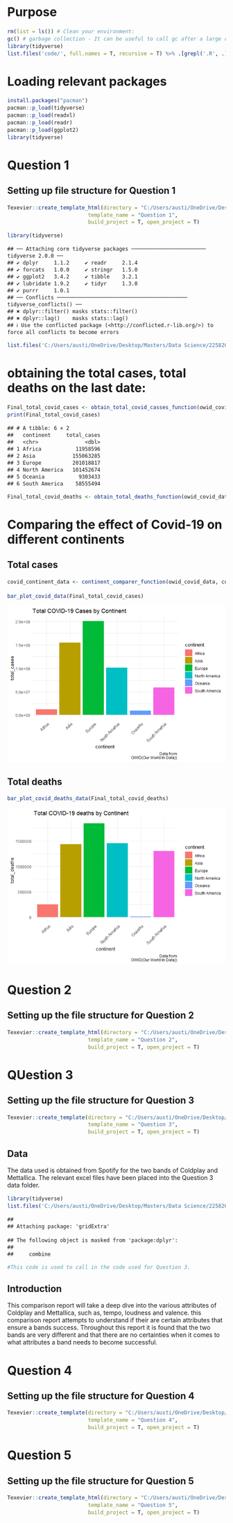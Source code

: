# Purpose

``` r
rm(list = ls()) # Clean your environment:
gc() # garbage collection - It can be useful to call gc after a large object has been removed, as this may prompt R to return memory to the operating system.
library(tidyverse)
list.files('code/', full.names = T, recursive = T) %>% .[grepl('.R', .)] %>% as.list() %>% walk(~source(.))
```

# Loading relevant packages

``` r
install.packages("pacman")
pacman::p_load(tidyverse)
pacman::p_load(readxl)
pacman::p_load(readr)
pacman::p_load(ggplot2)
library(tidyverse)
```

# Question 1

## Setting up file structure for Question 1

``` r
Texevier::create_template_html(directory = "C:/Users/austi/OneDrive/Desktop/Masters/Data Science/22582053",
                          template_name = "Question 1",
                          build_project = T, open_project = T)
```

``` r
library(tidyverse)
```

    ## ── Attaching core tidyverse packages ──────────────────────── tidyverse 2.0.0 ──
    ## ✔ dplyr     1.1.2     ✔ readr     2.1.4
    ## ✔ forcats   1.0.0     ✔ stringr   1.5.0
    ## ✔ ggplot2   3.4.2     ✔ tibble    3.2.1
    ## ✔ lubridate 1.9.2     ✔ tidyr     1.3.0
    ## ✔ purrr     1.0.1     
    ## ── Conflicts ────────────────────────────────────────── tidyverse_conflicts() ──
    ## ✖ dplyr::filter() masks stats::filter()
    ## ✖ dplyr::lag()    masks stats::lag()
    ## ℹ Use the conflicted package (<http://conflicted.r-lib.org/>) to force all conflicts to become errors

``` r
list.files('C:/Users/austi/OneDrive/Desktop/Masters/Data Science/22582053/Question 1/code', full.names = T, recursive = T) %>% as.list() %>% walk(~source(.))
```

# obtaining the total cases, total deaths on the last date:

``` r
Final_total_covid_cases <- obtain_total_covid_casses_function(owid_covid_data)
print(Final_total_covid_cases)
```

    ## # A tibble: 6 × 2
    ##   continent     total_cases
    ##   <chr>               <dbl>
    ## 1 Africa           11958596
    ## 2 Asia            155063285
    ## 3 Europe          201018817
    ## 4 North America   101452674
    ## 5 Oceania           9303433
    ## 6 South America    58555494

``` r
Final_total_covid_deaths <- obtain_total_deaths_function(owid_covid_data)
```

# Comparing the effect of Covid-19 on different continents

## Total cases

``` r
covid_continent_data <- continent_comparer_function(owid_covid_data, continent) #In this line of code I use a function that groups by continent and then provides a summary for the total cases, total deaths and total new cases. 

bar_plot_covid_data(Final_total_covid_cases)
```

![](README_files/figure-markdown_github/unnamed-chunk-6-1.png)

## Total deaths

``` r
bar_plot_covid_deaths_data(Final_total_covid_deaths)
```

![](README_files/figure-markdown_github/unnamed-chunk-7-1.png)

# Question 2

## Setting up the file structure for Question 2

``` r
Texevier::create_template_html(directory = "C:/Users/austi/OneDrive/Desktop/Masters/Data Science/22582053",
                          template_name = "Question 2",
                          build_project = T, open_project = T)
```

# QUestion 3

## Setting up the file structure for Question 3

``` r
Texevier::create_template(directory = "C:/Users/austi/OneDrive/Desktop/Masters/Data Science/22582053",
                          template_name = "Question 3",
                          build_project = T, open_project = T)
```

## Data

The data used is obtained from Spotify for the two bands of Coldplay and
Mettallica. The relevant excel files have been placed into the Question
3 data folder.

``` r
library(tidyverse)
list.files('C:/Users/austi/OneDrive/Desktop/Masters/Data Science/22582053/Question 3/code', full.names = T, recursive = T) %>% as.list() %>% walk(~source(.))
```

    ## 
    ## Attaching package: 'gridExtra'

    ## The following object is masked from 'package:dplyr':
    ## 
    ##     combine

``` r
#This code is used to call in the code used for Question 3. 
```

## Introduction

This comparison report will take a deep dive into the various attributes
of Coldplay and Mettallica, such as, tempo, loudness and valence. this
comparison report attempts to understand if their are certain attributes
that ensure a bands success. Throughout this report it is found that the
two bands are very different and that there are no certainties when it
comes to what attributes a band needs to become successful.

# Question 4

## Setting up the file structure for Question 4

``` r
Texevier::create_template(directory = "C:/Users/austi/OneDrive/Desktop/Masters/Data Science/22582053",
                          template_name = "Question 4",
                          build_project = T, open_project = T)
```

# Question 5

## Setting up the file structure for Question 5

``` r
Texevier::create_template_html(directory = "C:/Users/austi/OneDrive/Desktop/Masters/Data Science/22582053",
                          template_name = "Question 5",
                          build_project = T, open_project = T)
```
